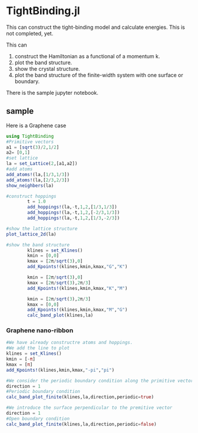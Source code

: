 # TightBinding.jl
This can construct the tight-binding model and calculate energies. 
This is not completed, yet.

This can 
1. construct the Hamiltonian as a functional of a momentum k.
2. plot the band structure.
3. show the crystal structure.
4. plot the band structure of the finite-width system with one surface or boundary.

There is the sample jupyter notebook. 

## sample
Here is a Graphene case

```julia
using TightBinding
#Primitive vectors
a1 = [sqrt(3)/2,1/2]
a2= [0,1]
#set lattice
la = set_Lattice(2,[a1,a2])
#add atoms
add_atoms!(la,[1/3,1/3])
add_atoms!(la,[2/3,2/3])
show_neighbers(la)
```

```julia
#construct hoppings
        t = 1.0
        add_hoppings!(la,-t,1,2,[1/3,1/3])
        add_hoppings!(la,-t,1,2,[-2/3,1/3])
        add_hoppings!(la,-t,1,2,[1/3,-2/3])
```

```julia
#show the lattice structure
plot_lattice_2d(la)
```

```julia
#show the band structure
        klines = set_Klines()
        kmin = [0,0]
        kmax = [2π/sqrt(3),0]
        add_Kpoints!(klines,kmin,kmax,"G","K")

        kmin = [2π/sqrt(3),0]
        kmax = [2π/sqrt(3),2π/3]
        add_Kpoints!(klines,kmin,kmax,"K","M")

        kmin = [2π/sqrt(3),2π/3]
        kmax = [0,0]
        add_Kpoints!(klines,kmin,kmax,"M","G")
        calc_band_plot(klines,la)
```

### Graphene nano-ribbon

```julia
#We have already constructre atoms and hoppings.
#We add the line to plot
klines = set_Klines()
kmin = [-π]
kmax = [π]
add_Kpoints!(klines,kmin,kmax,"-pi","pi")
```

```julia
#We consider the periodic boundary condition along the primitive vector
direction = 1
#Periodic boundary condition
calc_band_plot_finite(klines,la,direction,periodic=true)
```

```julia
#We introduce the surface perpendicular to the premitive vector
direction = 1
#Open boundary condition
calc_band_plot_finite(klines,la,direction,periodic=false)
```
